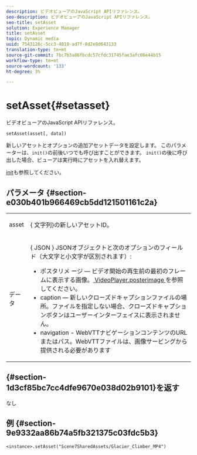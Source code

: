 ```yaml
---
description: ビデオビューアのJavaScript APIリファレンス。
seo-description: ビデオビューアのJavaScript APIリファレンス。
seo-title: setAsset
solution: Experience Manager
title: setAsset
topic: Dynamic media
uuid: 7543126c-5cc3-4010-ad7f-8d2e8d643133
translation-type: tm+mt
source-git-commit: 7bc7b3a86fbcdc57cfdc31745fae3afc06e44b15
workflow-type: tm+mt
source-wordcount: '133'
ht-degree: 3%

---
```



# setAsset{#setasset}

ビデオビューアのJavaScript APIリファレンス。

`setAsset(asset[, data])`

新しいアセットとオプションの追加アセットデータを設定します。 このパラメーターは、`init()`の前後いつでも呼び出すことができます。 `init()`の後に呼び出した場合、ビューアは実行時にアセットを入れ替えます。

[init](../../../c-html5-s7-aem-asset-viewers/c-html5-video-reference/c-html5-video-viewer-20-javascriptapiref/r-html5-video-viewer-20-javascriptapiref-init.md#reference-3b570ba8b35045d6b30fb178c21a66c6)も参照してください。

## パラメータ {#section-e030b401b966469cb5dd121501161c2a}

<table id="table_896DFF34A68A403DB93A6D597461A573"> 
 <tbody> 
  <tr> 
   <td colname="col1"> <p> <span class="codeph"> asset </span> </p> </td> 
   <td colname="col2"> <p>{ <span class="codeph">文字列</span>}の新しいアセットID。 </p> </td> 
  </tr> 
  <tr> 
   <td colname="col1"> <p> <span class="codeph"> データ </span> </p> </td> 
   <td colname="col2"> <p>{ <span class="codeph"> JSON </span>} JSONオブジェクトと次のオプションのフィールド（大文字と小文字が区別されます）: </p> <p> 
     <ul id="ul_26121393BC7145FF8A43C05ACCBEFF36"> 
      <li id="li_DA50E073F3D4460CBC34243A2CBCC895"> <span class="codeph"> ポスタリメ </span> ージ — ビデオ開始の再生前の最初のフレームに表示する画像。<a href="../../../c-html5-s7-aem-asset-viewers/c-html5-video-reference/c-html5-video-cmdref/r-html5-video-viewer-conf-attrib-videoplayer-posterimage.md#reference-9739abeeb9f64c02b5d2f7a0d1706103" format="dita" scope="local"> VideoPlayer.posterimage </a>を参照してください。 </li> 
      <li id="li_BBFF3965B69A4AC8A469FDB69097B25A"> <span class="codeph"> caption  </span>  — 新しいクローズドキャプションファイルの場所。ファイルを指定しない場合、クローズドキャプションボタンはユーザーインターフェイスに表示されません。 </li> 
      <li id="li_4659E82D38EB4438AAA04FDEAF21B087"> <span class="codeph"> navigation  </span> - WebVTTナビゲーションコンテンツのURLまたはパス。WebVTTファイルは、画像サービングから提供される必要があります </li> 
     </ul> </p> </td> 
  </tr> 
 </tbody> 
</table>

## {#section-1d3cf85bc7cc4dfe9670e038d02b9101}を返す

なし

## 例 {#section-9e9332aa86b74a5fb321375c03fdc5b3}

```
<instance>.setAsset("Scene7SharedAssets/Glacier_Climber_MP4")
```

